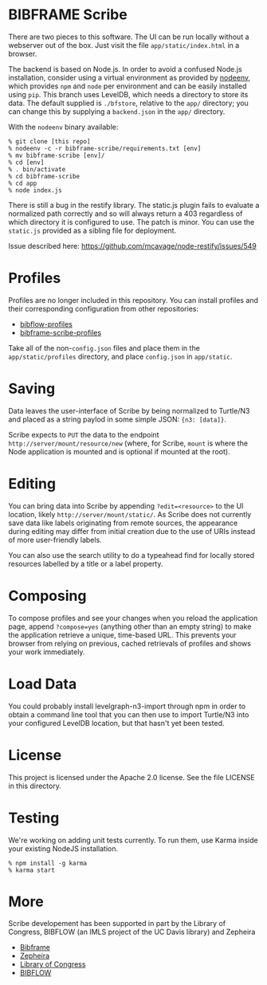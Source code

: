 BIBFRAME Scribe
===============

There are two pieces to this software.  The UI can be run locally without
a webserver out of the box.  Just visit the file `app/static/index.html`
in a browser.

The backend is based on Node.js.  In order to avoid a confused
Node.js installation, consider using a virtual environment as provided by
[nodeenv](https://github.com/ekalinin/nodeenv), which provides `npm` and `node`
per environment and can be easily installed using `pip`.  This branch uses
LevelDB, which needs a directory to store its data.  The default supplied is
`./bfstore`, relative to the `app/` directory; you can change this by supplying
a `backend.json` in the `app/` directory.

With the `nodeenv` binary available:

```
% git clone [this repo]
% nodeenv -c -r bibframe-scribe/requirements.txt [env]
% mv bibframe-scribe [env]/
% cd [env]
% . bin/activate
% cd bibframe-scribe
% cd app
% node index.js
```

There is still a bug in the restify library.  The static.js plugin fails to
evaluate a normalized path correctly and so will always return a 403
regardless of which directory it is configured to use.  The patch is minor.
You can use the `static.js` provided as a sibling file for deployment.

Issue described here: https://github.com/mcavage/node-restify/issues/549

Profiles
========

Profiles are no longer included in this repository.  You can install profiles
and their corresponding configuration from other repositories:

 * [bibflow-profiles](https://github.com/zepheira/bibflow-profiles)
 * [bibframe-scribe-profiles](https://github.com/zepheira/bibframe-scribe-profiles)

Take all of the non-`config.json` files and place them in the
`app/static/profiles` directory, and place `config.json` in `app/static`.

Saving
======

Data leaves the user-interface of Scribe by being normalized to Turtle/N3 and placed as a string paylod in some simple JSON: `{n3: [data]}`.

Scribe expects to `PUT` the data to the endpoint `http://server/mount/resource/new`
(where, for Scribe, `mount` is where the Node application is mounted and is
optional if mounted at the root).

Editing
=======

You can bring data into Scribe by appending `?edit=<resource>` to the UI
location, likely `http://server/mount/static/`.  As Scribe does not currently
save data like labels originating from remote sources, the appearance during
editing may differ from initial creation due to the use of URIs instead of more
user-friendly labels.

You can also use the search utility to do a typeahead find for locally stored
resources labelled by a title or a label property.

Composing
=========

To compose profiles and see your changes when you reload the application page,
append `?compose=yes` (anything other than an empty string) to make the
application retrieve a unique, time-based URL.  This prevents your browser
from relying on previous, cached retrievals of profiles and shows your work
immediately.

Load Data
=========

You could probably install levelgraph-n3-import through npm in order to obtain
a command line tool that you can then use to import Turtle/N3 into your
configured LevelDB location, but that hasn't yet been tested.

License
=======

This project is licensed under the Apache 2.0 license.  See the file LICENSE in this directory.

Testing
=======

We're working on adding unit tests currently.  To run them, use Karma inside your existing NodeJS installation.

```
% npm install -g karma
% karma start
```

More
====

Scribe developement has been supported in part by the Library of Congress, BIBFLOW (an IMLS project of the UC Davis library) and Zepheira

* [Bibframe](http://bibframe.org/)
* [Zepheira](http://zepheira.com/)
* [Library of Congress](http://loc.gov/)
* [BIBFLOW](http://www.lib.ucdavis.edu/bibflow/)
